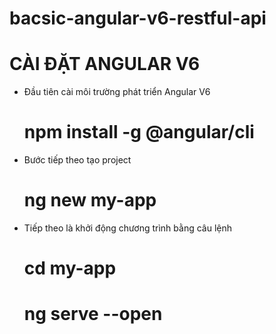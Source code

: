 # bacsic-angular-v6-restful-api
# CÀI ĐẶT ANGULAR V6
* Đầu tiên cài môi trường phát triển Angular V6
  # npm install -g @angular/cli
* Bước tiếp theo tạo project 
  # ng new my-app
* Tiếp theo là khởi động chương trình bằng câu lệnh
  # cd my-app
  # ng serve --open
